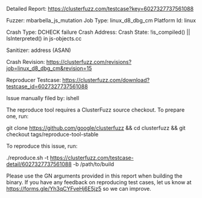 Detailed Report: https://clusterfuzz.com/testcase?key=6027327737561088

Fuzzer: mbarbella_js_mutation
Job Type: linux_d8_dbg_cm
Platform Id: linux

Crash Type: DCHECK failure
Crash Address: 
Crash State:
  !is_compiled() || IsInterpreted() in js-objects.cc
  
Sanitizer: address (ASAN)

Crash Revision: https://clusterfuzz.com/revisions?job=linux_d8_dbg_cm&revision=15

Reproducer Testcase: https://clusterfuzz.com/download?testcase_id=6027327737561088

Issue manually filed by: ishell

The reproduce tool requires a ClusterFuzz source checkout. To prepare one, run:

git clone https://github.com/google/clusterfuzz && cd clusterfuzz && git checkout tags/reproduce-tool-stable

To reproduce this issue, run:

./reproduce.sh -t https://clusterfuzz.com/testcase-detail/6027327737561088 -b /path/to/build

Please use the GN arguments provided in this report when building the binary. If you have any feedback on reproducing test cases, let us know at https://forms.gle/Yh3qCYFveHj6E5jz5 so we can improve.
